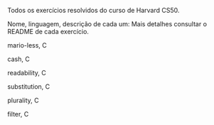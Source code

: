 Todos os exercícios resolvidos do curso de Harvard CS50.

Nome, linguagem, descrição de cada um:
Mais detalhes consultar o README de cada exercício.

mario-less, C

cash, C

readability, C

substitution, C

plurality, C

filter, C


